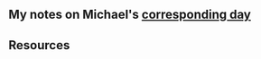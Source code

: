 ## My notes on Michael's [corresponding day](https://www.90daysofdevops.com/2022/day30/)


## Resources


